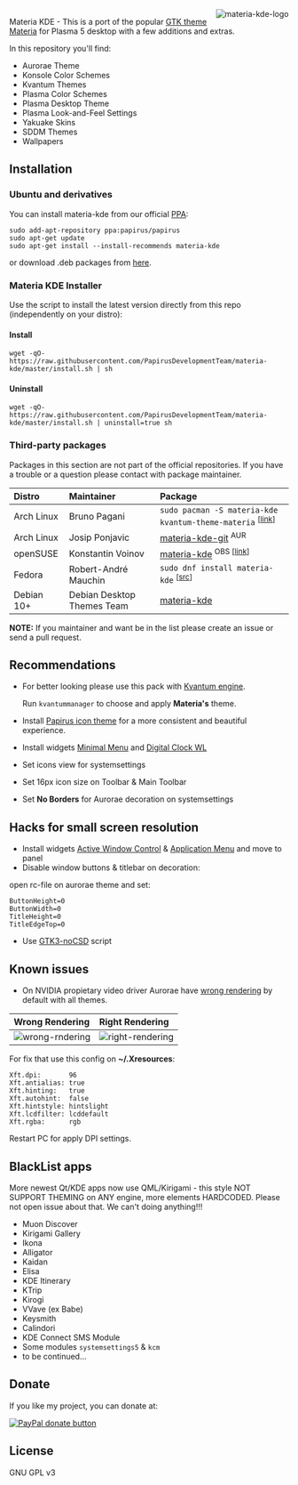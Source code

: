 <img src="https://raw.githubusercontent.com/PapirusDevelopmentTeam/materia-kde/master/logo.png" alt="materia-kde-logo" align="right" />

Materia KDE - This is a port of the popular [GTK theme Materia](https://github.com/nana-4/materia-theme) for Plasma 5 desktop with a few additions and extras.

In this repository you'll find:

- Aurorae Theme
- Konsole Color Schemes
- Kvantum Themes
- Plasma Color Schemes
- Plasma Desktop Theme
- Plasma Look-and-Feel Settings
- Yakuake Skins
- SDDM Themes
- Wallpapers

## Installation

### Ubuntu and derivatives

You can install materia-kde from our official [PPA](https://launchpad.net/~papirus/+archive/ubuntu/papirus):

```
sudo add-apt-repository ppa:papirus/papirus
sudo apt-get update
sudo apt-get install --install-recommends materia-kde
```

or download .deb packages from [here](https://launchpad.net/~papirus/+archive/ubuntu/papirus/+packages?field.name_filter=materia-kde).

### Materia KDE Installer

Use the script to install the latest version directly from this repo (independently on your distro):

#### Install

```
wget -qO- https://raw.githubusercontent.com/PapirusDevelopmentTeam/materia-kde/master/install.sh | sh
```

#### Uninstall

```
wget -qO- https://raw.githubusercontent.com/PapirusDevelopmentTeam/materia-kde/master/install.sh | uninstall=true sh
```

### Third-party packages

Packages in this section are not part of the official repositories. If you have a trouble or a question please contact with package maintainer.

| **Distro** | **Maintainer** | **Package** |
|:-----------|:---------------|:------------|
| Arch Linux | Bruno Pagani | `sudo pacman -S materia-kde kvantum-theme-materia` <sup>[[link](https://www.archlinux.org/packages/community/any/materia-kde/)]</sup> |
| Arch Linux | Josip Ponjavic | [materia-kde-git](https://aur.archlinux.org/packages/materia-kde-git) <sup>AUR</sup> |
| openSUSE   | Konstantin Voinov | [materia-kde](https://software.opensuse.org/download.html?project=home:kill_it&package=materia-kde) <sup>OBS [[link](https://build.opensuse.org/package/show/home:kill_it/materia-kde)]</sub> |
| Fedora     | Robert-André Mauchin | `sudo dnf install materia-kde` <sup>[[src](https://src.fedoraproject.org/rpms/materia-kde)]</sup> |
| Debian 10+ | Debian Desktop Themes Team | [materia-kde](https://tracker.debian.org/pkg/materia-kde) |

**NOTE:** If you maintainer and want be in the list please create an issue or send a pull request.

## Recommendations

- For better looking please use this pack with [Kvantum engine](https://github.com/tsujan/Kvantum/tree/master/Kvantum).

  Run `kvantummanager` to choose and apply **Materia's** theme.

- Install [Papirus icon theme](https://github.com/PapirusDevelopmentTeam/papirus-icon-theme) for a more consistent and beautiful experience.

- Install widgets [Minimal Menu](https://www.opendesktop.org/p/1275285/) and [Digital Clock WL](https://www.opendesktop.org/p/1311422/)

- Set icons view for systemsettings

- Set 16px icon size on Toolbar & Main Toolbar

- Set **No Borders** for Aurorae decoration on systemsettings

## Hacks for small screen resolution

- Install widgets [Active Window Control](https://www.opendesktop.org/p/998910/) & [Application Menu](https://cgit.kde.org/plasma-workspace.git/tree/applets/appmenu) and move to panel
- Disable window buttons & titlebar on decoration:

open rc-file on aurorae theme and set:
```
ButtonHeight=0
ButtonWidth=0
TitleHeight=0
TitleEdgeTop=0
```
- Use [GTK3-noCSD](https://github.com/PCMan/gtk3-nocsd) script

## Known issues

- On NVIDIA propietary video driver Aurorae have [wrong rendering](https://bugs.kde.org/show_bug.cgi?id=384457) by default with all themes. 

| **Wrong Rendering** | **Right Rendering** |
|:--------------------|:--------------------|
| ![wrong-rndering](https://i.imgur.com/rS5OgPf.png) | ![right-rendering](https://i.imgur.com/5OKjULE.png) |

For fix that use this config on **~/.Xresources**:

```
Xft.dpi:       96
Xft.antialias: true
Xft.hinting:   true
Xft.autohint:  false
Xft.hintstyle: hintslight
Xft.lcdfilter: lcddefault
Xft.rgba:      rgb
```

Restart PC for apply DPI settings.

## BlackList apps
More newest Qt/KDE apps now use QML/Kirigami - this style NOT SUPPORT THEMING on ANY engine, more elements HARDCODED. Please not open issue about that. We can't doing anything!!!
- Muon Discover
- Kirigami Gallery
- Ikona
- Alligator
- Kaidan
- Elisa
- KDE Itinerary
- KTrip
- Kirogi
- VVave (ex Babe)
- Keysmith
- Calindori
- KDE Connect SMS Module
- Some modules `systemsettings5` & `kcm`
- to be continued...

## Donate

If you like my project, you can donate at:

<span class="paypal"><a href="https://www.paypal.me/varlesh" title="Donate to this project using Paypal"><img src="https://www.paypalobjects.com/webstatic/mktg/Logo/pp-logo-100px.png" alt="PayPal donate button" /></a></span>

## License

GNU GPL v3
